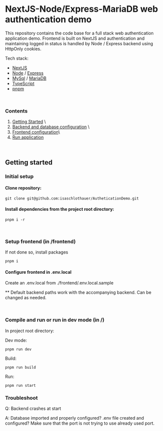 # NextJS-Node/Express-MariaDB web authentication demo
This repository contains the code base for a full stack web authentication application demo. Frontend is built on NextJS and authentication and maintaining logged in status is handled by Node / Express backend using HttpOnly cookies. 
<br />

Tech stack: <br />
- [NextJS](https://nextjs.org/) <br />
- [Node](https://nodejs.org/en) / [Express](https://expressjs.com/) <br />
- [MySql](https://www.mysql.com/) / [MariaDB](https://mariadb.org/) <br />
- [TypeScript](https://www.typescriptlang.org/) <br />
- [pnpm](https://pnpm.io/) 
<br />



### Contents
1. [Getting Started](#getting-started) \
2. [Backend and database configuration](#setup-backend-and-database-in-server) \
3. [Frontend configuration](#setup-frontend-in-frontend)\
4. [Run application](#compile-and-run-or-run-in-dev-mode-in)
<br />

## Getting started
### Initial setup
#### Clone repository:

```
git clone git@github.com:isaschlothauer/AutheticationDemo.git
```

#### Install dependencies from the project root directory:

```
pnpm i -r
```
<br />

### Setup frontend (in /frontend)
If not done so, install packages
```
pnpm i
```
#### Configure frontend in .env.local
Create an .env.local from ./frontend/.env.local.sample

** Default backend paths work with the accompanying backend. Can be changed as needed.  

<br />

### Compile and run or run in dev mode (in /)

In project root directory:

Dev mode:
```
pnpm run dev
```
Build:
```
pnpm run build
```
Run:
```
pnpm run start
````

### Troubleshoot
Q: Backend crashes at start

A: Database imported and properly configured? .env file created and configured? Make sure that the port is not trying to use already used port.
